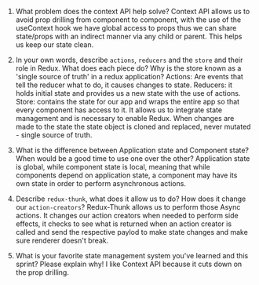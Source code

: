1. What problem does the context API help solve?
Context API allows us to avoid prop drilling from component to component, with the use of the useContext hook we have global access to props thus we can share state/props with an indirect manner via any child or parent. This helps us keep our state  clean.

1. In your own words, describe `actions`, `reducers` and the `store` and their role in Redux. What does each piece do? Why is the store known as a 'single source of truth' in a redux application?
Actions: Are events that tell the reducer what to do, it causes changes to state.
Reducers:  it holds initial state and provides us a new state with the use of actions.
Store: contains the state for our app and wraps the entire app so that every component has access to it. It allows us to integrate state management and is necessary to enable Redux. 
When changes are made to the state the state object is cloned and replaced, never mutated - single source of truth.

1. What is the difference between Application state and Component state? When would be a good time to use one over the other?
Application state is global, while component state is local, meaning that while components depend on application state, a component may have its own state in order to perform asynchronous actions.

1. Describe `redux-thunk`, what does it allow us to do? How does it change our `action-creators`?
Redux-Thunk allows us to perform those Async actions.  It changes our action creators when needed to perform side effects, it checks to see what is returned when an action creator is called and send the respective paylod to make state changes and make sure renderer doesn't break.

1. What is your favorite state management system you've learned and this sprint? Please explain why!
I like Context API because it cuts down on the prop drilling.
